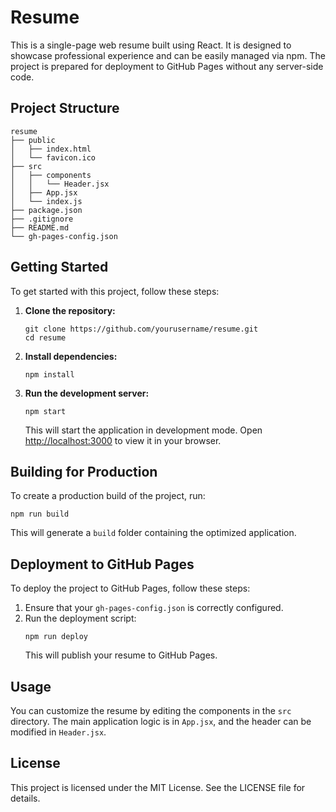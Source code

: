 # Resume

This is a single-page web resume built using React. It is designed to showcase professional experience and can be easily managed via npm. The project is prepared for deployment to GitHub Pages without any server-side code.

## Project Structure

```
resume
├── public
│   ├── index.html
│   └── favicon.ico
├── src
│   ├── components
│   │   └── Header.jsx
│   ├── App.jsx
│   └── index.js
├── package.json
├── .gitignore
├── README.md
└── gh-pages-config.json
```

## Getting Started

To get started with this project, follow these steps:

1. **Clone the repository:**
   ```
   git clone https://github.com/yourusername/resume.git
   cd resume
   ```

2. **Install dependencies:**
   ```
   npm install
   ```

3. **Run the development server:**
   ```
   npm start
   ```
   This will start the application in development mode. Open [http://localhost:3000](http://localhost:3000) to view it in your browser.

## Building for Production

To create a production build of the project, run:
```
npm run build
```
This will generate a `build` folder containing the optimized application.

## Deployment to GitHub Pages

To deploy the project to GitHub Pages, follow these steps:

1. Ensure that your `gh-pages-config.json` is correctly configured.
2. Run the deployment script:
   ```
   npm run deploy
   ```
   This will publish your resume to GitHub Pages.

## Usage

You can customize the resume by editing the components in the `src` directory. The main application logic is in `App.jsx`, and the header can be modified in `Header.jsx`.

## License

This project is licensed under the MIT License. See the LICENSE file for details.